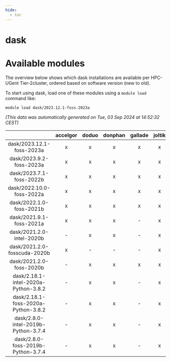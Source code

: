```yaml
---
hide:
  - toc
---
```


dask
====

# Available modules


The overview below shows which dask installations are available per HPC-UGent Tier-2cluster, ordered based on software version (new to old).

To start using dask, load one of these modules using a `module load` command like:

```shell
module load dask/2023.12.1-foss-2023a
```

*(This data was automatically generated on Tue, 03 Sep 2024 at 14:52:32 CEST)*  

| |accelgor|doduo|donphan|gallade|joltik|shinx|skitty|
| :---: | :---: | :---: | :---: | :---: | :---: | :---: | :---: |
|dask/2023.12.1-foss-2023a|x|x|x|x|x|x|x|
|dask/2023.9.2-foss-2023a|x|x|x|x|x|x|x|
|dask/2023.7.1-foss-2022b|x|x|x|x|x|-|x|
|dask/2022.10.0-foss-2022a|x|x|x|x|x|x|x|
|dask/2022.1.0-foss-2021b|x|x|x|x|x|-|x|
|dask/2021.9.1-foss-2021a|x|x|x|-|x|-|x|
|dask/2021.2.0-intel-2020b|-|x|x|-|x|-|x|
|dask/2021.2.0-fosscuda-2020b|x|-|-|-|x|-|-|
|dask/2021.2.0-foss-2020b|-|x|x|x|x|-|x|
|dask/2.18.1-intel-2020a-Python-3.8.2|-|x|x|-|x|-|x|
|dask/2.18.1-foss-2020a-Python-3.8.2|-|x|x|-|x|-|x|
|dask/2.8.0-intel-2019b-Python-3.7.4|-|x|x|-|x|-|x|
|dask/2.8.0-foss-2019b-Python-3.7.4|-|x|x|-|x|-|x|
